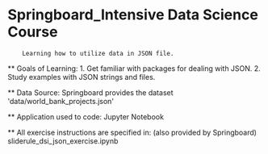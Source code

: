# Springboard_Intensive Data Science Course
        Learning how to utilize data in JSON file.

** Goals of Learning:
        1. Get familiar with packages for dealing with JSON.
        2. Study examples with JSON strings and files.


** Data Source:
        Springboard provides the dataset 'data/world_bank_projects.json'


** Application used to code:
        Jupyter Notebook


** All exercise instructions are specified in: (also provided by Springboard)
        sliderule_dsi_json_exercise.ipynb
